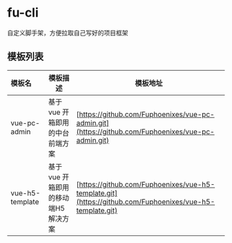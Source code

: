 # fu-cli
自定义脚手架，方便拉取自己写好的项目框架

## 模板列表

| 模板名 | 模板描述 | 模板地址 |
| :------ | ------------------------- | --------------|
| vue-pc-admin | 基于 vue 开箱即用的中台前端方案 | [https://github.com/Fuphoenixes/vue-pc-admin.git](https://github.com/Fuphoenixes/vue-pc-admin.git) |
| vue-h5-template | 基于 vue 开箱即用的移动端H5解决方案 |[https://github.com/Fuphoenixes/vue-h5-template.git](https://github.com/Fuphoenixes/vue-h5-template.git) |
